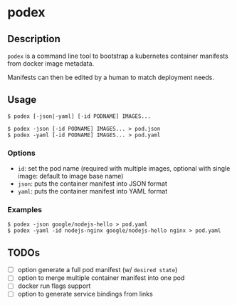 # podex

## Description

`podex` is a command line tool to bootstrap a kubernetes container manifests from docker image metadata.

Manifests can then be edited by a human to match deployment needs.

## Usage
```
$ podex [-json|-yaml] [-id PODNAME] IMAGES...

$ podex -json [-id PODNAME] IMAGES... > pod.json
$ podex -yaml [-id PODNAME] IMAGES... > pod.yaml
```

### Options
- `id`: set the pod name (required with multiple images, optional with single image: default to image base name)
- `json`: puts the container manifest into JSON format
- `yaml`: puts the container manifest into YAML format

### Examples
```
$ podex -json google/nodejs-hello > pod.yaml
$ podex -yaml -id nodejs-nginx google/nodejs-hello nginx > pod.yaml
```

## TODOs
- [ ] option generate a full pod manifest (w/ `desired state`)
- [ ] option to merge multiple container manifest into one pod
- [ ] docker run flags support
- [ ] option to generate service bindings from links
